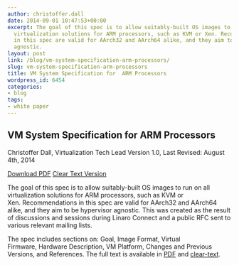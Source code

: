 ```yaml
---
author: christoffer.dall
date: 2014-09-01 10:47:53+00:00
excerpt: The goal of this spec is to allow suitably-built OS images to run on all
  virtualization solutions for ARM processors, such as KVM or Xen. Recommendations
  in this spec are valid for AArch32 and AArch64 alike, and they aim to be hypervisor
  agnostic.
layout: post
link: /blog/vm-system-specification-arm-processors/
slug: vm-system-specification-arm-processors
title: VM System Specification for  ARM Processors
wordpress_id: 6454
categories:
- blog
tags:
- white paper
---
```

## **VM System Specification for ARM Processors**

Christoffer Dall, Virtualization Tech Lead
Version 1.0, Last Revised: August 4th, 2014

[Download PDF](/assets/downloads/VMSystemSpecificationForARM-v1.0.pdf)
[Clear Text Version](/assets/downloads/arm-vm-spec-v1.0.txt)

The goal of this spec is to allow suitably-built OS images to run on all virtualization solutions for ARM processors, such as KVM or Xen. Recommendations in this spec are valid for AArch32 and AArch64 alike, and they aim to be hypervisor agnostic. This was created as the result of discussions and sessions during Linaro Connect and a public RFC sent to various relevant mailing lists.

The spec includes sections on: Goal, Image Format, Virtual Firmware, Hardware Description, VM Platform, Changes and Previous Versions, and References. The full text is available in [PDF](/assets/downloads/VMSystemSpecificationForARM-v1.0.pdf) and [clear-text](http://people.linaro.org/~christoffer.dall/arm-vm-spec-v1.0.txt).



